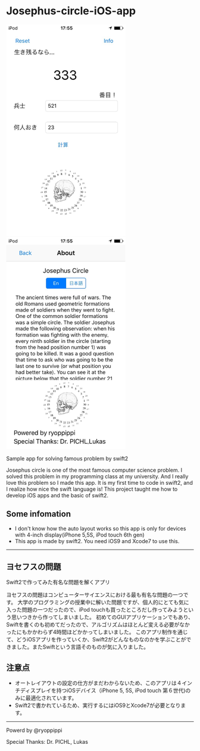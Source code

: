 # Josephus-circle-iOS-app
<img src="./Screenshot/Home.jpg" width="320">
<img src="./Screenshot/About.jpg" width="320">

Sample app for solving famous problem by swift2

Josephus circle is one of the most famous computer science problem.
I solved this problem in my programming class at my university. And I really love this problem so I made this app. It is my first time to code in swift2, and I realize how nice the swift language is!
This project taught me how to develop iOS apps and the basic of swift2.

##  Some infomation

* I don't know how the auto layout works so this app is only for devices with 4-inch display(iPhone 5,5S, iPod touch 6th gen)
* This app is made by swift2. You need iOS9 and Xcode7 to use this.

---

## ヨセフスの問題
Swift2で作ってみた有名な問題を解くアプリ

ヨセフスの問題はコンピューターサイエンスにおける最も有名な問題の一つです。
大学のプログラミングの授業中に解いた問題ですが、個人的にとても気に入った問題の一つだったので、iPod touchも買ったところだし作ってみようという思いつきから作ってしまいました。
初めてのGUIアプリケーションでもあり、Swiftを書くのも初めてだったので、アルゴリズムはほとんど変える必要がなかったにもかかわらず4時間ほどかかってしまいました。
このアプリ制作を通じて、どうiOSアプリを作っていくか、Swift2がどんなものなのかを学ぶことができました。またSwiftという言語そのものが気に入りました。

## 注意点

* オートレイアウトの設定の仕方がまだわからないため、このアプリは４インチディスプレイを持つiOSデバイス（iPhone 5, 5S, iPod touch 第６世代)のみに最適化されています。
* Swift2で書かれているため、実行するにはiOS9とXcode7が必要となります。

---
Powerd by @ryoppippi

Special Thanks: Dr. PICHL, Lukas
